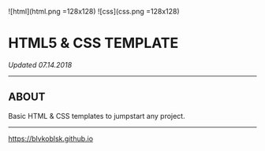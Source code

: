 ![html](html.png =128x128) ![css](css.png =128x128)

# HTML5 & CSS TEMPLATE

*Updated 07.14.2018*

---

## ABOUT

Basic HTML & CSS templates to jumpstart any project.

---  

https://blvkoblsk.github.io
